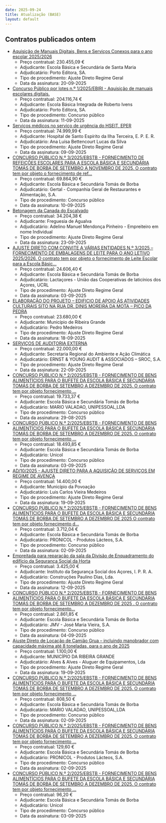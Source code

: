 ```yaml
---
date: 2025-09-24
title: Atualização (BASE)
layout: default
---
```

## Contratos publicados ontem

* [Aquisição de Manuais Digitais, Bens e Serviços Conexos para o ano escolar 2025/2026](https://www.base.gov.pt/Base4/pt/detalhe/?type=contratos&id=11740727)
  * Preço contratual: 230.455,09 €
  * Adjudicante: Escola Básica e Secundária de Santa Maria
  * Adjudicatário: Porto Editora, SA.
  * Tipo de procedimento: Ajuste Direto Regime Geral
  * Data da assinatura: 20-09-2025
* [Concurso Público por lotes n.º 1/2025/EBIRI - Aquisição de manuais escolares digitais.](https://www.base.gov.pt/Base4/pt/detalhe/?type=contratos&id=11738616)
  * Preço contratual: 204.116,74 €
  * Adjudicante: Escola Básica Integrada de Roberto Ivens
  * Adjudicatário: Porto Editora, SA.
  * Tipo de procedimento: Concurso público
  * Data da assinatura: 11-09-2025
* [Serviços médicos no serviço de urgência do HSEIT, EPER](https://www.base.gov.pt/Base4/pt/detalhe/?type=contratos&id=11739963)
  * Preço contratual: 74.999,99 €
  * Adjudicante: Hospital de Santo Espírito da Ilha Terceira, E. P. E. R.
  * Adjudicatário: Ana Luísa Bettencourt Lucas da Silva
  * Tipo de procedimento: Ajuste Direto Regime Geral
  * Data da assinatura: 09-09-2025
* [CONCURSO PÚBLICO N.º 3/2025/EBSTB - FORNECIMENTO DE REFEIÇÕES ESCOLARES PARA A ESCOLA BÁSICA E SECUNDÁRIA TOMÁS DE BORBA DE SETEMBRO A NOVEMBRO DE 2025. O contrato tem por objeto o fornecimento de ref...](https://www.base.gov.pt/Base4/pt/detalhe/?type=contratos&id=11738868)
  * Preço contratual: 69.864,90 €
  * Adjudicante: Escola Básica e Secundária Tomás de Borba
  * Adjudicatário: Gertal - Companhia Geral de Restaurantes e Alimentação, S.A.
  * Tipo de procedimento: Concurso público
  * Data da assinatura: 10-09-2025
* [Betonagem da Canada do Escalvado](https://www.base.gov.pt/Base4/pt/detalhe/?type=contratos&id=11737743)
  * Preço contratual: 34.204,38 €
  * Adjudicante: Freguesia de Agualva
  * Adjudicatário: Adelino Manuel Mendonça Pinheiro - Empreiteiro em nome Individual
  * Tipo de procedimento: Ajuste Direto Regime Geral
  * Data da assinatura: 23-09-2025
* [AJUSTE DIRETO COM CONVITE A VÁRIAS ENTIDADES N.º 3/2025 – FORNECIMENTO DE EMBALAGENS DE LEITE PARA O ANO LETIVO 2025/2026. O contrato tem por objeto o fornecimento de Leite Escolar para a Escola Básic...](https://www.base.gov.pt/Base4/pt/detalhe/?type=contratos&id=11739069)
  * Preço contratual: 24.606,40 €
  * Adjudicante: Escola Básica e Secundária Tomás de Borba
  * Adjudicatário: Lactaçores - União das Cooperativas de laticínios dos Açores, UCRL
  * Tipo de procedimento: Ajuste Direto Regime Geral
  * Data da assinatura: 03-09-2025
* [ELABORAÇÃO DO PROJETO – EDIFICIO DE APOIO ÀS ATIVIDADES CULTURAIS SITO NA RUA DR. DINIS MOREIRA DA MOTA – PICO DA PEDRA](https://www.base.gov.pt/Base4/pt/detalhe/?type=contratos&id=11738849)
  * Preço contratual: 23.680,00 €
  * Adjudicante: Município de Ribeira Grande
  * Adjudicatário: Pedro Medeiros
  * Tipo de procedimento: Ajuste Direto Regime Geral
  * Data da assinatura: 18-09-2025
* [SERVIÇOS DE AUDITORIA EXTERNA](https://www.base.gov.pt/Base4/pt/detalhe/?type=contratos&id=11737422)
  * Preço contratual: 22.000,00 €
  * Adjudicante: Secretaria Regional do Ambiente e Ação Climática
  * Adjudicatário: ERNST & YOUNG AUDIT & ASSOCIADOS – SROC, S.A.
  * Tipo de procedimento: Ajuste Direto Regime Geral
  * Data da assinatura: 22-09-2025
* [CONCURSO PÚBLICO N.º 2/2025/EBSTB - FORNECIMENTO DE BENS ALIMENTÍCIOS PARA O BUFETE DA ESCOLA BÁSICA E SECUNDÁRIA TOMÁS DE BORBA DE SETEMBRO A DEZEMBRO DE 2025. O contrato tem por objeto fornecimento ...](https://www.base.gov.pt/Base4/pt/detalhe/?type=contratos&id=11737884)
  * Preço contratual: 19.733,37 €
  * Adjudicante: Escola Básica e Secundária Tomás de Borba
  * Adjudicatário: MARIO VALADAO, UNIPESSOAL,LDA
  * Tipo de procedimento: Concurso público
  * Data da assinatura: 29-08-2025
* [CONCURSO PÚBLICO N.º 2/2025/EBSTB - FORNECIMENTO DE BENS ALIMENTÍCIOS PARA O BUFETE DA ESCOLA BÁSICA E SECUNDÁRIA TOMÁS DE BORBA DE SETEMBRO A DEZEMBRO DE 2025. O contrato tem por objeto fornecimento ...](https://www.base.gov.pt/Base4/pt/detalhe/?type=contratos&id=11738018)
  * Preço contratual: 18.493,85 €
  * Adjudicante: Escola Básica e Secundária Tomás de Borba
  * Adjudicatário: Unicol
  * Tipo de procedimento: Concurso público
  * Data da assinatura: 03-09-2025
* [AD/10/2025 - AJUSTE DIRETO PARA A AQUISIÇÃO DE SERVIÇOS EM REGIME DE AVENÇA](https://www.base.gov.pt/Base4/pt/detalhe/?type=contratos&id=11739817)
  * Preço contratual: 14.400,00 €
  * Adjudicante: Município da Povoação
  * Adjudicatário: Luis Carlos Vieira Medeiros
  * Tipo de procedimento: Ajuste Direto Regime Geral
  * Data da assinatura: 19-09-2025
* [CONCURSO PÚBLICO N.º 2/2025/EBSTB - FORNECIMENTO DE BENS ALIMENTÍCIOS PARA O BUFETE DA ESCOLA BÁSICA E SECUNDÁRIA TOMÁS DE BORBA DE SETEMBRO A DEZEMBRO DE 2025 O contrato tem por objeto fornecimento d...](https://www.base.gov.pt/Base4/pt/detalhe/?type=contratos&id=11737728)
  * Preço contratual: 3.712,04 €
  * Adjudicante: Escola Básica e Secundária Tomás de Borba
  * Adjudicatário: PRONICOL - Produtos Lácteos, S.A.
  * Tipo de procedimento: Concurso público
  * Data da assinatura: 02-09-2025
* [Empreitada para reparação da sala da Divisão de Enquadramento do edifício da Segurança Social da Horta](https://www.base.gov.pt/Base4/pt/detalhe/?type=contratos&id=11739374)
  * Preço contratual: 3.425,00 €
  * Adjudicante: Instituto da Segurança Social dos Açores, I. P. R. A.
  * Adjudicatário: Construções Paulino Dias, Lda.
  * Tipo de procedimento: Ajuste Direto Regime Geral
  * Data da assinatura: 12-09-2025
* [CONCURSO PÚBLICO N.º 2/2025/EBSTB - FORNECIMENTO DE BENS ALIMENTÍCIOS PARA O BUFETE DA ESCOLA BÁSICA E SECUNDÁRIA TOMÁS DE BORBA DE SETEMBRO A DEZEMBRO DE 2025 . O contrato tem por objeto fornecimento...](https://www.base.gov.pt/Base4/pt/detalhe/?type=contratos&id=11738101)
  * Preço contratual: 2.861,85 €
  * Adjudicante: Escola Básica e Secundária Tomás de Borba
  * Adjudicatário: JMV - José Maria Vieira, S.A.
  * Tipo de procedimento: Concurso público
  * Data da assinatura: 04-09-2025
* [Ajuste Direto de Locação de Camião Grua – incluindo manobrador com capacidade máxima até 8 toneladas, para o ano de 2025](https://www.base.gov.pt/Base4/pt/detalhe/?type=contratos&id=11738876)
  * Preço contratual: 1.100,00 €
  * Adjudicante: MUNICÍPIO DA RIBEIRA GRANDE
  * Adjudicatário: Alves & Alves - Aluguer de Equipamentos, Lda
  * Tipo de procedimento: Ajuste Direto Regime Geral
  * Data da assinatura: 19-09-2025
* [CONCURSO PÚBLICO N.º 2/2025/EBSTB - FORNECIMENTO DE BENS ALIMENTÍCIOS PARA O BUFETE DA ESCOLA BÁSICA E SECUNDÁRIA TOMÁS DE BORBA DE SETEMBRO A DEZEMBRO DE 2025. O contrato tem por objeto fornecimento ...](https://www.base.gov.pt/Base4/pt/detalhe/?type=contratos&id=11738724)
  * Preço contratual: 808,50 €
  * Adjudicante: Escola Básica e Secundária Tomás de Borba
  * Adjudicatário: MARIO VALADAO, UNIPESSOAL,LDA
  * Tipo de procedimento: Concurso público
  * Data da assinatura: 02-09-2025
* [CONCURSO PÚBLICO N.º 2/2025/EBSTB - FORNECIMENTO DE BENS ALIMENTÍCIOS PARA O BUFETE DA ESCOLA BÁSICA E SECUNDÁRIA TOMÁS DE BORBA DE SETEMBRO A DEZEMBRO DE 2025. O contrato tem por objeto fornecimento ...](https://www.base.gov.pt/Base4/pt/detalhe/?type=contratos&id=11738666)
  * Preço contratual: 129,60 €
  * Adjudicante: Escola Básica e Secundária Tomás de Borba
  * Adjudicatário: PRONICOL - Produtos Lácteos, S.A.
  * Tipo de procedimento: Concurso público
  * Data da assinatura: 02-09-2025
* [CONCURSO PÚBLICO N.º 2/2025/EBSTB - FORNECIMENTO DE BENS ALIMENTÍCIOS PARA O BUFETE DA ESCOLA BÁSICA E SECUNDÁRIA TOMÁS DE BORBA DE SETEMBRO A DEZEMBRO DE 2025. O contrato tem por objeto fornecimento ...](https://www.base.gov.pt/Base4/pt/detalhe/?type=contratos&id=11738621)
  * Preço contratual: 96,20 €
  * Adjudicante: Escola Básica e Secundária Tomás de Borba
  * Adjudicatário: Unicol
  * Tipo de procedimento: Concurso público
  * Data da assinatura: 03-09-2025

